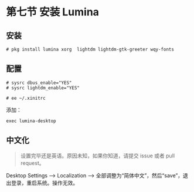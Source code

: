 # 第七节 安装 Lumina

## 安装

```
# pkg install lumina xorg  lightdm lightdm-gtk-greeter wqy-fonts 
```

## 配置

```
# sysrc dbus_enable="YES"
# sysrc lightdm_enable="YES"
```

```
# ee ~/.xinitrc
```

添加：

```
exec lumina-desktop
```

## 中文化

>设置完毕还是英语。原因未知，如果你知道，请提交 issue 或者 pull request。

Desktop Settings ——> Localization ——> 全部调整为“简体中文”，然后“save”，退出登录，重启系统。操作无效。
